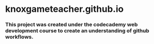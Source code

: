 # knoxgameteacher.github.io

### This project was created under the codecademy web development course to create an understanding of github workflows.
